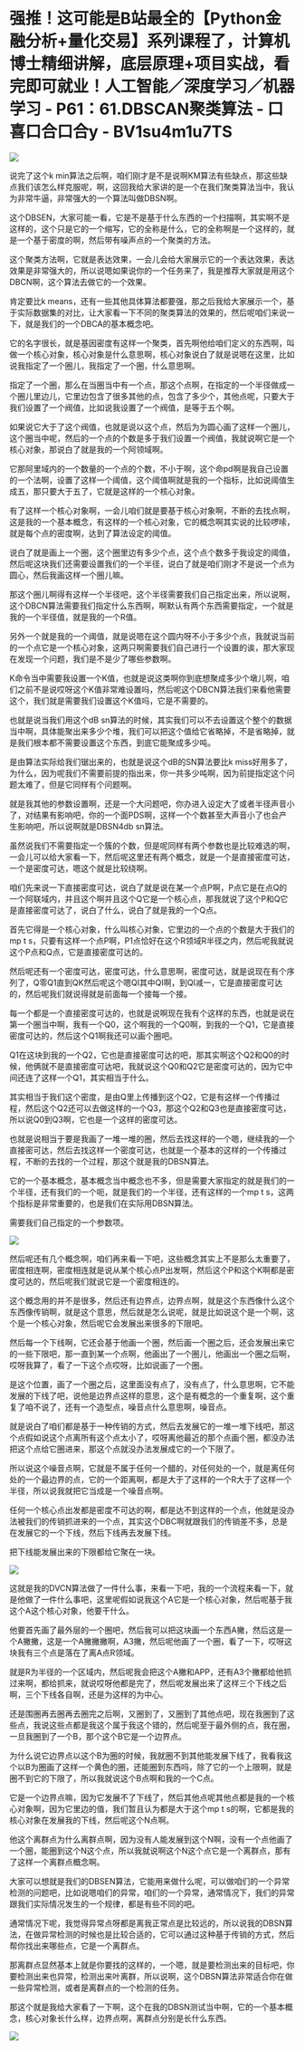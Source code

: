 # 强推！这可能是B站最全的【Python金融分析+量化交易】系列课程了，计算机博士精细讲解，底层原理+项目实战，看完即可就业！人工智能／深度学习／机器学习 - P61：61.DBSCAN聚类算法 - 口喜口合口合y - BV1su4m1u7TS

![](img/0080b16d5c53c834107b15a7da75d944_0.png)

说完了这个k min算法之后啊，咱们刚才是不是说啊KM算法有些缺点，那这些缺点我们该怎么样克服呢，啊，这回我给大家讲的是一个在我们聚类算法当中，我认为非常牛逼，非常强大的一个算法叫做DBSN啊。

这个DBSEN，大家可能一看，它是不是基于什么东西的一个扫描啊，其实啊不是这样的，这个只是它的一个缩写，它的全称是什么，它的全称啊是一个这样的，就是一个基于密度的啊，然后带有噪声点的一个聚类的方法。

这个聚类方法啊，它就是表达效果，一会儿会给大家展示它的一个表达效果，表达效果是非常强大的，所以说嗯如果说你的一个任务来了，我是推荐大家就是用这个DBCN啊，这个算法去做它的一个效果。

肯定要比k means，还有一些其他具体算法都要强，那之后我给大家展示一个，基于实际数据集的对比，让大家看一下不同的聚类算法的效果的，然后呢咱们来说一下，就是我们的一个DBCA的基本概念吧。

它的名字很长，就是基因密度有这样一个聚类，首先啊他给咱们定义的东西啊，叫做一个核心对象，核心对象是什么意思啊，核心对象说白了就是说嗯在这里，比如说我指定了一个圈儿，我指定了一个圈，什么意思啊。

指定了一个圈，那么在当圈当中有一个点，那这个点啊，在指定的一个半径做成一个圈儿里边儿，它里边包含了很多其他的点，包含了多少个，其他点呢，只要大于我们设置了一个阀值，比如说我设置了一个阀值，是等于五个啊。

如果说它大于了这个阀值，也就是说以这个点，然后为为圆心画了这样一个圈儿，这个圈当中呢，然后的一个点的个数是多于我们设置一个阀值，我就说啊它是一个核心对象，那说白了就是我的一个阿领域啊。

它那阿里域内的一个数量的一个点的个数，不小于啊，这个命pd啊是我自己设置的一个法啊，设置了这样一个阈值，这个阈值啊就是我的一个指标，比如说阈值生成五，那只要大于五了，它就是这样的一个核心对象。

有了这样一个核心对象啊，一会儿咱们就是要基于核心对象啊，不断的去找点啊，这是我的一个基本概念，有这样的一个核心对象，它的概念啊其实说的比较啰嗦，就是每个点的密度啊，达到了算法设定的阈值。

说白了就是画上一个圈，这个圈里边有多少个点，这个点个数多于我设定的阈值，然后呢这块我们还需要设置我们的一个半径，说白了就是咱们刚才不是说一个点为圆心，然后我画这样一个圈儿嘛。

那这个圈儿啊得有这样一个半径吧，这个半径需要我们自己指定出来，所以说啊，这个DBCN算法需要我们指定什么东西啊，啊默认有两个东西需要指定，一个就是我的一个半径值，就是我的一个R值。

另外一个就是我的一个阈值，就是说嗯在这个圆内呀不小于多少个点，我就说当前的一个点它是一个核心对象，这两只啊需要我们自己进行一个设置的诶，那大家现在发现一个问题，我们是不是少了哪些参数啊。

K命令当中需要我设置一个K值，也就是说这类啊你到底想聚成多少个墩儿啊，咱们之前不是说哎呀这个K值非常难设置吗，然后呢这个DBCN算法我们来看他需要这个，我们就是需要我们设置这个K值吗，它是不需要的。

也就是说当我们用这个dB sn算法的时候，其实我们可以不去设置这个整个的数据当中啊，具体能聚出来多少个堆，我们可以把这个值给它省略掉，不是省略掉，就是我们根本都不需要设置这个东西，到底它能聚成多少吨。

是由算法实际给我们锯出来的，也就是说这个dB的SN算法要比k miss好用多了，为什么，因为呢我们不需要前提的指出来，你一共多少吨啊，因为前提指定这个问题太难了，但是它同样有个问题啊。

就是我其他的参数设置啊，还是一个大问题吧，你办进入设定大了或者半径声音小了，对结果有影响吧，你的一个面PDS啊，这样一个个数甚至大声音小了也会产生影响吧，所以说啊就是DBSN4db sn算法。

虽然说我们不需要指定一个簇的个数，但是呢同样有两个参数也是比较难选的啊，一会儿可以给大家看一下，然后呢这里还有两个概念，就是一个是直接密度可达，一个是密度可达，嗯这个就是比较绕啊。

咱们先来说一下直接密度可达，说白了就是说在某一个点P啊，P点它是在点Q的一个阿联域内，并且这个啊并且这个Q它是一个核心点，那我就说了这个P和Q它是直接密度可达了，说白了什么，说白了就是我的一个Q点。

首先它得是一个核心对象，什么叫核心对象，它里边的一个点的个数是大于我们的mp t s，只要有这样一个点P啊，P1点恰好在这个R领域R半径之内，然后呢我就说这个P点和Q点，它是直接密度可达的。

然后呢还有一个密度可达，密度可达，什么意思啊，密度可达，就是说现在有个序列了，Q零Q1直到QK然后呢这个嗯QI其中QI啊，到QI减一，它是直接密度可达的，然后呢我们就说得就是前面每一个接每一个接。

每一个都是一个直接密度可达的，也就是说啊现在我有个这样的东西，也就是说在第一个圈当中啊，我有一个Q0，这个啊我的一个Q0啊，到我的一个Q1，它是直接密度可达的，然后这个Q1啊我还可以画个圈吧。

Q1在这块到我的一个Q2，它也是直接密度可达的吧，那其实啊这个Q2和Q0的时候，他俩就不是直接密度可达吧，我就说这个Q0和Q2它是密度可达的，因为它中间还连了这样一个Q1，其实相当于什么。

其实相当于我们这个密度，是由Q里上传播到这个Q2，它是有这样一个传播过程，然后这个Q2还可以去做这样的一个Q3，那这个Q2和Q3也是直接密度可达，所以说Q0到Q3啊，它也是一个这样的密度可达。

也就是说相当于要是我画了一堆一堆的圈，然后去找这样的一个嗯，继续我的一个直接密可达，然后去找这样一个密度可达，也就是一个基本的这样的一个传播过程，不断的去找的一个过程，那这个就是我的DBSN算法。

它的一个基本概念，基本概念当中概念也不多，但是需要大家指定的就是我们的一个半径，还有我们的一个呃，就是我们的一个半径，还有这样的一个mp t s，这两个指标是非常重要的，也是我们在实际用DBSN算法。

需要我们自己指定的一个参数项。

![](img/0080b16d5c53c834107b15a7da75d944_2.png)

然后呢还有几个概念啊，咱们再来看一下吧，这些概念其实上不是那么太重要了，密度相连啊，密度相连就是说从某个核心点P出发啊，然后这个P和这个K啊都是密度可达的，然后呢我们就说它是一个密度相连的。

这个概念用的并不是很多，然后还有边界点，边界点啊，就是这个东西像什么这个东西像传销啊，就是这个意思，然后就是怎么说呢，就是比如说这个是一个啊，这个是一个核心对象，然后呢它会发展出来很多的下限吧。

然后每一个下线啊，它还会基于他画一个圈，然后画一个圈之后，还会发展出来它的一些下限吧，那一直到某一个点啊，他画出了一个圈儿，他画出一个圈之后啊，哎呀我算了，看了一下这个点哎呀，比如说画了一个圈。

是这个位置，画了一个圈之后，这里面没有点了，没有点了，什么意思啊，它不能发展的下线了吧，说他是边界点这样的意思，这个是有概念的一个重复啊，这个重复了咱不说了，还有一个造型点，噪音点什么意思啊，噪音点。

就是说白了咱们都是基于一种传销的方式，然后去发展它的一堆一堆下线吧，那这个点假如说这个点离所有这个点太小了，哎呀离他最近的那个点画个圈，都没办法把这个点给它圈进来，那这个点就没办法发展成它的一个下限了。

所以说这个噪音点啊，它就是不属于任何一个醋的，对任何处的一个，就是离任何处的一个最边界的点，它的一个距离啊，都是大于了这样的一个R大于了这样一个半径，所以说我就把它当成是一个噪音点啊。

任何一个核心点出发都是密度不可达的啊，都是达不到这样的一个点，他就是没办法被我们的传销抓进来的一个点，其实这个DBC啊就跟我们的传销差不多，总是在发展它的一个下线，然后下线再去发展下线。

把下线能发展出来的下限都给它聚在一块。

![](img/0080b16d5c53c834107b15a7da75d944_4.png)

这就是我的DVCN算法做了一件什么事，来看一下吧，我的一个流程来看一下，就是他做了一件什么事吧，这里呢假如说我这个A它是一个核心对象，然后呢基于我这个A这个核心对象，他要干什么。

他要首先画了最外层的一个圈吧，然后我可以把这块画一个东西A撇，然后这是一个A撇撇，这是一个A撇撇撇啊，A3撇，然后呢他画了一个圈，看了一下，哎呀这块我有三个点是落在了离A点R领域。

就是R为半径的一个区域内，然后呢我会把这个A撇和APP，还有A3个撇都给他抓过来啊，都给抓来，就说哎呀他都是完了，然后呢发展出来了这样三个下线之后啊，三个下线各自啊，还是为这样的为中心。

还是围圈再去圈再去圈完之后啊，又圈到了，又圈到了其他点吧，现在我圈到了这些点，我说这些点都是我这个属于我这个错的，然后呢至于最外侧的点，我在圈，一旦我圈到了一个B，那个这个B它是一个边界点。

为什么说它边界点以这个B为圈的时候，我就圈不到其他能发展下线了，我看我这个以B为圈画了这样一个黄色的圈，还能圈到东西吗，除了它的一个上限啊，就是圈不到它的下限了，所以我就说这个B点啊和我的一个C点。

它是一个边界点嘛，因为它发展不了下线了，然后其他点呢其他点都是我的一个核心对象啊，因为它里边的值，我们暂且认为都是大于这个mp t s的啊，它都是我的核心对象在发展我的下线，然后呢这个N点啊。

他这个离群点为什么离群点啊，因为没有人能发展到这个N啊，没有一个点他画了一个圈，能圈到这个N这个点，所以我就说啊这个N这个点它是一个离群点，那有了这样一个离群点概念啊。

大家可以想就是我们的DBSEN算法，它能用来做什么呢，可以做咱们的一个异常检测的问题吧，比如说嗯咱们的异常，咱们的一个异常，通常情况下，我们的异常跟我们实际情况发生的一个规律，都是有些不同的吧。

通常情况下呢，我觉得异常点呀都是离我正常点是比较远的，所以说我的DBSN算法，在做异常检测的时候也是比较合适的，它可以通过这种基于传销的方式，然后帮你找出来哪些点，它是一个离群点。

那离群点显然基本上就是你要找的这样的，一个嗯，就是要检测出来的目标吧，你要检测出来也异常，检测出来叶离群，所以说啊，这个DBSN算法非常适合你在做一些异常检测，或者是离群点的一个检测的任务。

那这个就是我给大家看了一下啊，这个在我的DBSN测试当中啊，它的一个基本概念，核心对象长什么样，边界点啊，离群点分别是长什么东西。



![](img/0080b16d5c53c834107b15a7da75d944_6.png)
